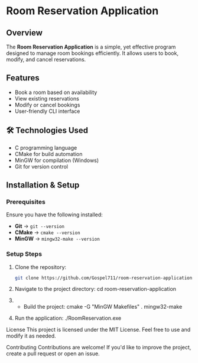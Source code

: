 # Room Reservation Application
##  Overview
The **Room Reservation Application** is a simple, yet effective program designed to manage room bookings efficiently. It allows users to book, modify, and cancel reservations.
##  Features
- Book a room based on availability
- View existing reservations
- Modify or cancel bookings
- User-friendly CLI interface
## 🛠 Technologies Used
- C programming language
- CMake for build automation
- MinGW for compilation (Windows)
- Git for version control
##  Installation & Setup
### **Prerequisites**
Ensure you have the following installed:
- **Git** → `git --version`
- **CMake** → `cmake --version`
- **MinGW** → `mingw32-make --version`
### **Setup Steps**
1. Clone the repository:
   ```sh
   git clone https://github.com/Gospel711/room-reservation-application.git

2. Navigate to the project directory:
    cd room-reservation-application

3. - Build the project:
   cmake -G "MinGW Makefiles" .
mingw32-make

4. Run the application:
   ./RoomReservation.exe

  License
This project is licensed under the MIT License. Feel free to use and modify it as needed.

 Contributing
Contributions are welcome! If you'd like to improve the project, create a pull request or open an issue.
